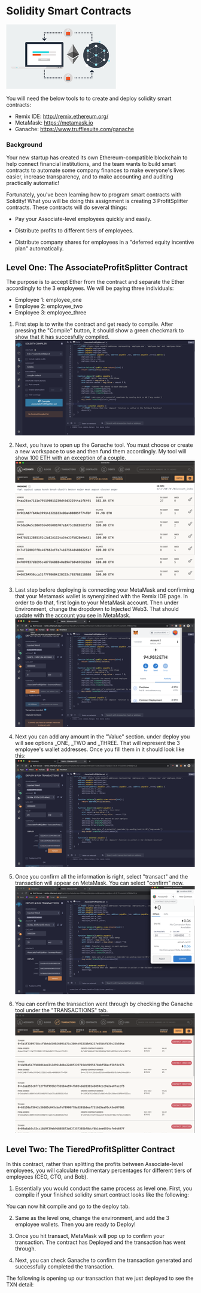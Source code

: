# Solidity Smart Contracts

![Smart Contract](./Screenshots/smart_contracts.png) 

You will need the below tools to to create and deploy solidity smart contracts:
  - Remix IDE: http://remix.ethereum.org/
  - MetaMask: https://metamask.io
  - Ganache: https://www.trufflesuite.com/ganache

### Background

Your new startup has created its own Ethereum-compatible blockchain to help connect financial institutions, and the team wants to build smart contracts to automate some company finances to make everyone's lives easier, increase transparency, and to make accounting and auditing practically automatic!

Fortunately, you've been learning how to program smart contracts with Solidity! What you will be doing this assignment is creating 3 ProfitSplitter contracts. These contracts will do several things:

 - Pay your Associate-level employees quickly and easily.

 - Distribute profits to different tiers of employees.

 - Distribute company shares for employees in a "deferred equity incentive plan" automatically.

## Level One: The AssociateProfitSplitter Contract

The purpose is to accept Ether from the contract and separate the Ether accordingly to the 3 employees. We will be paying three individuals:
 - Employee 1: employee_one
 - Employee 2: employee_two
 - Employee 3: employee_three

1. First step is to write the contract and get ready to compile. After pressing the "Compile" button, it should show a green checkmark to show that it has succesfully compiled.
![Compile](./Screenshots/Associate_profit_compile.png) 

2. Next, you have to open up the Ganache tool. You must choose or create a new workspace to use and then fund them accordingly. My tool will show 100 ETH with an exception of a couple. 
![Ganache](./Screenshots/Associate_profit_ganache.png) 

3. Last step before deploying is connecting your MetaMask and confirming that your Metamask wallet is synergizined with the Remix IDE page. In order to do that, first login to your MetaMask account. Then under Environment, change the dropdown to Injected Web3. That should update with the account you see in MetaMask. 
![MetaMask](./Screenshots/Associate_profit_metamask.png) 

4. Next you can add any amount in the "Value" section. under deploy you will see options _ONE, _TWO and _THREE. That will represent the 3 employee's wallet addresses. Once you fill them in it should look like this:
![Deploy](./Screenshots/Associate_profit_deploy.png) 

5. Once you confirm all the information is right, select "transact" and the transaction will appear on MetaMask. You can select "confirm" now.
![Transaction](./Screenshots/Associate_profit_transact.png) 

6. You can confirm the transaction went through by checking the Ganache tool under the "TRANSACTIONS" tab.
![Confirm](./Screenshots/Associate_profit_confirm.png) 

## Level Two: The TieredProfitSplitter Contract

In this contract, rather than splitting the profits between Associate-level employees, you will calculate rudimentary percentages for different tiers of employees (CEO, CTO, and Bob).

1. Essentially you would conduct the same process as level one. First, you compile if your finished solidity smart contract looks like the following:


You can now hit compile and go to the deploy tab.

2. Same as the level one, change the environment, and add the 3 employee wallets. Then you are ready to Deploy!

3. Once you hit transact, MetaMask will pop up to confirm your transaction. The contract has Deployed and the transaction has went through.

4. Next, you can check Ganache to confirm the transaction generated and successfully completed the transaction.

The following is opening up our transaction that we just deployed to see the TXN detail:
